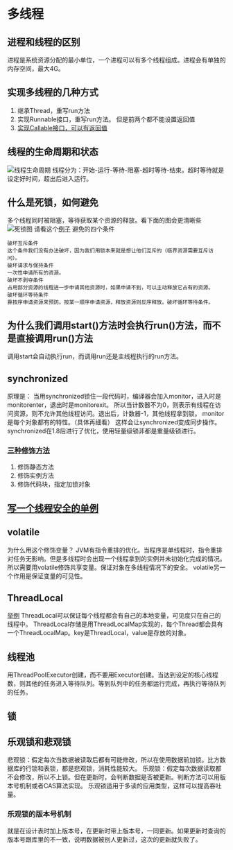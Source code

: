 # 多线程
## 进程和线程的区别
进程是系统资源分配的最小单位，一个进程可以有多个线程组成。进程会有单独的内存空间，最大4G。
## 实现多线程的几种方式
1. 继承Thread，重写run方法
2. 实现Runnable接口，重写run方法。
但是前两个都不能设置返回值
3. [实现Callable接口，可以有返回值](../../src/main/java/com/vaga/java/concurrent/thread/CallTarget.java)
## 线程的生命周期和状态
![线程生命周期](https://camo.githubusercontent.com/e518e038e37c2d27abb394b00b438d347466c90c/68747470733a2f2f6d792d626c6f672d746f2d7573652e6f73732d636e2d6265696a696e672e616c6979756e63732e636f6d2f31392d312d32392f4a6176612b2545372542412542462545372541382538422545372538412542362545362538302538312545352538462539382545382542462538312e706e67)
线程分为：开始-运行-等待-阻塞-超时等待-结束。超时等待就是设定好时间，超出后进入运行。
## 什么是死锁，如何避免
多个线程同时被阻塞，等待获取某个资源的释放。看下面的图会更清晰些
![死锁图](https://camo.githubusercontent.com/3903a4dc24008be52f72bad23498808b5a743c35/68747470733a2f2f6d792d626c6f672d746f2d7573652e6f73732d636e2d6265696a696e672e616c6979756e63732e636f6d2f323031392d342f323031392d34254536254144254242254539253934253831312e706e67)
请看这个[例子](../../src/main/java/com/vaga/java/concurrent/thread/DeadLock.java)
避免的四个条件
```
破坏互斥条件
这个条件我们没有办法破坏，因为我们用锁本来就是想让他们互斥的（临界资源需要互斥访问）。
破坏请求与保持条件
一次性申请所有的资源。
破坏不剥夺条件
占用部分资源的线程进一步申请其他资源时，如果申请不到，可以主动释放它占有的资源。
破坏循环等待条件
靠按序申请资源来预防。按某一顺序申请资源，释放资源则反序释放。破坏循环等待条件。
```
## 为什么我们调用start()方法时会执行run()方法，而不是直接调用run()方法
调用start会自动执行run，而调用run还是主线程执行的run方法。
## synchronized
原理是：
当用synchronized锁住一段代码时，编译器会加入monitor，进入时是monitorenter，退出时是monitorexit。
所以当计数器不为0，则表示有线程在访问资源，则不允许其他线程访问。退出后，计数器-1，其他线程拿到锁。
monitor是每个对象都有的特性。（具体再细看）
这样会让synchronized变成同步操作。
synchronized在1.8后进行了优化，使用轻量级锁非都是重量级锁进行。
### [三种修饰方法](../../src/main/java/com/vaga/java/concurrent/synchronizedTest/SyncTest.java)
1. 修饰静态方法
2. 修饰实例方法
3. 修饰代码块，指定加锁对象
## [写一个线程安全的单例](../../src/main/java/com/vaga/java/concurrent/singleton)
## volatile
为什么用这个修饰变量？
JVM有指令重排的优化。当程序是单线程时，指令重排对任务无影响。但是多线程时会出现一个线程拿到的实例并未初始化完成的情况。
所以需要用volatile修饰共享变量。保证对象在多线程情况下的安全。
volatile另一个作用是保证变量的可见性。
## ThreadLocal
[举例](../../src/main/java/com/vaga/java/concurrent/thread/ThreadLocalExample.java)
ThreadLocal可以保证每个线程都会有自己的本地变量，可见度只在自己的线程中。
ThreadLocal存储是用ThreadLocalMap实现的，每个Thread都会具有一个ThreadLocalMap。key是ThreadLocal，value是存放的对象。

## 线程池
用ThreadPoolExecutor创建，而不要用Executor创建。当达到设定的核心线程数，则其他的任务进入等待队列。等到队列中的任务都运行完成，再执行等待队列的任务。
## 锁
## 乐观锁和悲观锁
悲观锁：假定每次当数据被读取后都有可能修改，所以在使用数据前加锁。比方数据库的行锁和表锁，都是悲观锁，消耗性能较大。
乐观锁：假定每次数据读取都不会修改，所以不上锁。但在更新时，会判断数据是否被更新。判断方法可以用版本号机制或者CAS算法实现。
乐观锁适用于多读的应用类型，这样可以提高吞吐量。
### 乐观锁的版本号机制
就是在设计表时加上版本号，在更新时带上版本号，一同更新。如果更新时查询的版本号跟库里的不一致，说明数据被别人更新过，这次的更新就失败了。
